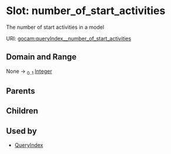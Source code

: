
# Slot: number_of_start_activities

The number of start activities in a model

URI: [gocam:queryIndex__number_of_start_activities](https://w3id.org/gocam/queryIndex__number_of_start_activities)


## Domain and Range

None &#8594;  <sub>0..1</sub> [Integer](types/Integer.md)

## Parents


## Children


## Used by

 * [QueryIndex](QueryIndex.md)
